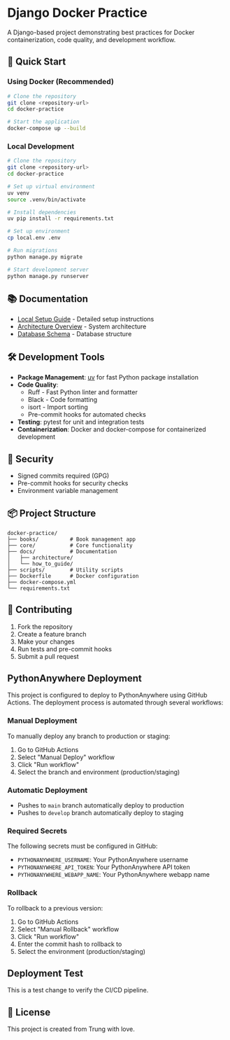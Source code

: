 # Django Docker Practice

A Django-based project demonstrating best practices for Docker containerization, code quality, and development workflow.

## 🚀 Quick Start

### Using Docker (Recommended)
```bash
# Clone the repository
git clone <repository-url>
cd docker-practice

# Start the application
docker-compose up --build
```

### Local Development
```bash
# Clone the repository
git clone <repository-url>
cd docker-practice

# Set up virtual environment
uv venv
source .venv/bin/activate

# Install dependencies
uv pip install -r requirements.txt

# Set up environment
cp local.env .env

# Run migrations
python manage.py migrate

# Start development server
python manage.py runserver
```

## 📚 Documentation

- [Local Setup Guide](docs/how_to_guide/local_setup.md) - Detailed setup instructions
- [Architecture Overview](docs/architecture/high-level-architecture.md) - System architecture
- [Database Schema](docs/architecture/database-erd.md) - Database structure

## 🛠️ Development Tools

- **Package Management**: [uv](https://github.com/astral-sh/uv) for fast Python package installation
- **Code Quality**:
  - Ruff - Fast Python linter and formatter
  - Black - Code formatting
  - isort - Import sorting
  - Pre-commit hooks for automated checks
- **Testing**: pytest for unit and integration tests
- **Containerization**: Docker and docker-compose for containerized development

## 🔐 Security

- Signed commits required (GPG)
- Pre-commit hooks for security checks
- Environment variable management

## 📦 Project Structure

```
docker-practice/
├── books/          # Book management app
├── core/           # Core functionality
├── docs/           # Documentation
│   ├── architecture/
│   └── how_to_guide/
├── scripts/        # Utility scripts
├── Dockerfile      # Docker configuration
├── docker-compose.yml
└── requirements.txt
```

## 🤝 Contributing

1. Fork the repository
2. Create a feature branch
3. Make your changes
4. Run tests and pre-commit hooks
5. Submit a pull request

## PythonAnywhere Deployment

This project is configured to deploy to PythonAnywhere using GitHub Actions. The deployment process is automated through several workflows:

### Manual Deployment
To manually deploy any branch to production or staging:
1. Go to GitHub Actions
2. Select "Manual Deploy" workflow
3. Click "Run workflow"
4. Select the branch and environment (production/staging)

### Automatic Deployment
- Pushes to `main` branch automatically deploy to production
- Pushes to `develop` branch automatically deploy to staging

### Required Secrets
The following secrets must be configured in GitHub:
- `PYTHONANYWHERE_USERNAME`: Your PythonAnywhere username
- `PYTHONANYWHERE_API_TOKEN`: Your PythonAnywhere API token
- `PYTHONANYWHERE_WEBAPP_NAME`: Your PythonAnywhere webapp name

### Rollback
To rollback to a previous version:
1. Go to GitHub Actions
2. Select "Manual Rollback" workflow
3. Click "Run workflow"
4. Enter the commit hash to rollback to
5. Select the environment (production/staging)

## Deployment Test
This is a test change to verify the CI/CD pipeline.

## 📝 License

This project is created from Trung with love.
